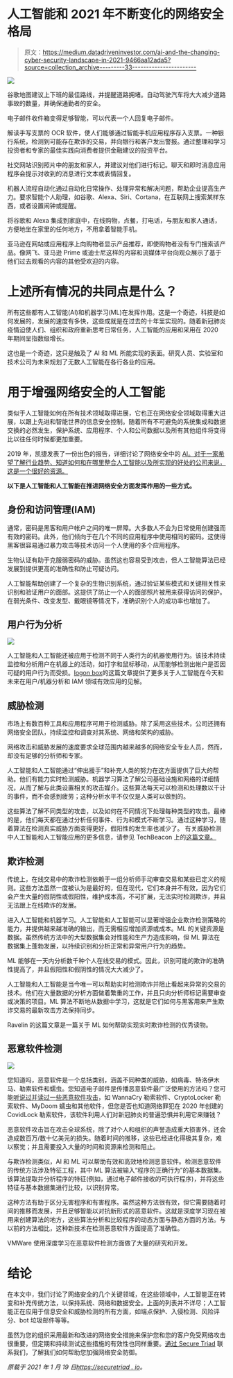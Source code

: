 # 人工智能和 2021 年不断变化的网络安全格局

> 原文：<https://medium.datadriveninvestor.com/ai-and-the-changing-cyber-security-landscape-in-2021-9466aa12ada5?source=collection_archive---------33----------------------->

![](img/3939aaf0d049e158e43b771fcb8a4b2a.png)

谷歌地图建议上下班的最佳路线，并提醒道路拥堵。自动驾驶汽车将大大减少道路事故的数量，并确保通勤者的安全。

电子邮件收件箱变得足够智能，可以代表一个人回复电子邮件。

解读手写支票的 OCR 软件，使人们能够通过智能手机应用程序存入支票。一种银行系统，检测到可能存在欺诈的交易，并向银行和客户发出警报。通过整理和学习投资者和专家的最佳实践向消费者提供金融建议的投资平台。

社交网站识别照片中的朋友和家人，并建议对他们进行标记。聊天和即时消息应用程序会提示对收到的消息进行文本或表情回复。

机器人流程自动化通过自动化日常操作、处理异常和解决问题，帮助企业提高生产力。要求智能个人助理，如谷歌、Alexa、Siri、Cortana，在互联网上搜索某样东西，或者设置闹钟或提醒。

将谷歌和 Alexa 集成到家庭中，在线购物，点餐，打电话，与朋友和家人通话，方便地坐在家里的任何地方，不用拿着智能手机。

亚马逊在网站或应用程序上向购物者显示产品推荐，即使购物者没有专门搜索该产品。像网飞、亚马逊 Prime 或迪士尼这样的内容和流媒体平台向观众展示了基于他们过去观看的内容的其他受欢迎的内容。

# 上述所有情况的共同点是什么？

所有这些都有人工智能(AI)和机器学习(ML)在发挥作用。这是一个奇迹，科技是如何发展的，发展的速度有多快，这些成就是在过去的十年里实现的。随着新冠肺炎疫情迫使人们、组织和政府重新思考日常任务，人工智能的应用和采用在 2020 年期间呈指数级增长。

这也是一个奇迹，这只是触及了 AI 和 ML 所能实现的表面。研究人员、实验室和技术公司为未来规划了无数人工智能在各行各业的应用。

# 用于增强网络安全的人工智能

类似于人工智能如何在所有技术领域取得进展，它也正在网络安全领域取得重大进展，以跟上先进和智能世界的信息安全控制。随着所有不可避免的系统集成和数据交换的必然发生，保护系统、应用程序、个人和公司数据以及所有其他组件将变得比以往任何时候都更加重要。

2019 年，凯捷发表了一份出色的报告，详细讨论了网络安全中的 [AI。对于一家希望了解行业趋势、知道如何和在哪里整合人工智能以及所实现的好处的公司来说，这是一个很好的资源。](https://www.capgemini.com/wp-content/uploads/2019/07/AI-in-Cybersecurity_Report_20190711_V06.pdf)

**以下是人工智能和人工智能在推进网络安全方面发挥作用的一些方式。**

## 身份和访问管理(IAM)

通常，密码是黑客和用户帐户之间的唯一屏障。大多数人不会为日常使用创建强而有效的密码。此外，他们倾向于在几个不同的应用程序中使用相同的密码。这使得黑客很容易通过暴力攻击等技术访问一个人使用的多个应用程序。

生物认证有助于克服弱密码的威胁。虽然这也容易受到攻击，但人工智能算法已经发展到提供更高的准确性和防止可疑访问。

人工智能帮助创建了一个复杂的生物识别系统，通过验证某些模式和关键相关性来识别和验证用户的面部。这提供了防止一个人的面部照片被用来获得访问的保护。在弱光条件、改变发型、戴眼镜等情况下，准确识别个人的成功率也增加了。

## 用户行为分析

![](img/4edf27d7ea29bb661fedad42281ed80f.png)

人工智能和人工智能还被应用于检测不同于人类行为的机器使用行为。该技术持续监控和分析用户在机器上的活动，如打字和鼠标移动，从而能够检测出帐户是否因可疑的用户行为而受损。[logon box](https://www.logonbox.com/en/journal/artificial-intelligence-answer-identity-management/)的这篇文章提供了更多关于人工智能在今天和未来在用户/机器分析和 IAM 领域有效应用的见解。

## 威胁检测

市场上有数百种工具和应用程序可用于检测威胁。除了采用这些技术，公司还拥有网络安全团队，持续监控和调查对其系统、网络和架构的威胁。

网络攻击和威胁发展的速度要求全球范围内越来越多的网络安全专业人员，然而，却没有足够的分析师和专家。

人工智能和人工智能通过“伸出援手”和补充人类的努力在这方面提供了巨大的帮助。他们有能力实时检测威胁。机器学习算法了解公司基础设施和网络的详细情况，从而了解与此类设置相关的攻击媒介。这些算法每天可以检测和处理数以千计的事件，而不会感到疲劳；这种分析水平不仅仅是人类可以做到的。

这些算法了解不同类型的攻击，以及如何在不同情况下处理每种类型的攻击。最棒的是，他们每天都在通过分析任何事件、行为和模式不断学习。通过这种学习，随着算法在检测真实威胁方面变得更好，假阳性的发生率也减少了。
有关威胁检测中人工智能和人工智能应用的更多信息，请参见 TechBeacon 上的[这篇文章。](https://techbeacon.com/security/ai-cybersecurity-why-machine-learning-threat-detection-game-changer)

## 欺诈检测

传统上，在线交易中的欺诈检测依赖于一组分析师手动审查交易和某些已定义的规则。这些方法虽然一度被认为是最好的，但在现代，它们本身并不有效，因为它们会产生大量的假阴性或假阳性，维护成本高，不可扩展，无法实时检测欺诈，并且无法跟上在线欺诈的发展。

进入人工智能和机器学习。人工智能和人工智能可以显著增强企业欺诈检测策略的能力，并提供越来越准确的输出，而无需相应增加资源或成本。ML 的关键资源是数据。虽然传统方法中的大型数据集会对性能和生产力造成影响，但 ML 算法在数据集上蓬勃发展，以持续识别和分析正常和异常用户行为的趋势。

ML 能够在一天内分析数千种个人在线交易的模式。因此，识别可能的欺诈的准确性提高了，并且假阳性和假阴性的情况大大减少了。

人工智能和人工智能是当今唯一可以帮助实时检测欺诈并阻止看起来异常的交易的技术。他们在大量数据的分析方面做着繁重的工作，并且只向分析师标记需要审查或决策的项目。ML 算法不断地从数据中学习，这就是它们如何与黑客用来产生欺诈交易的最新攻击方法保持同步。

Ravelin 的这篇文章是一篇关于 ML 如何帮助实现实时欺诈检测的优秀读物。

## 恶意软件检测

![](img/56c58948c5a8243aa661d42a6fcbe36b.png)

您知道吗，恶意软件是一个总括类别，涵盖不同种类的威胁，如病毒、特洛伊木马、勒索软件和蠕虫。您知道电子邮件是传播恶意软件最广泛使用的方法吗？您可能[听说过并读过一些恶意软件攻击](https://gatefy.com/blog/real-and-famous-cases-malware-attacks/)，如 WannaCry 勒索软件、CryptoLocker 勒索软件、MyDoom 蠕虫和其他软件，但您是否也知道网络罪犯在 2020 年创建的 CovidLock 勒索软件，该软件利用人们对新冠肺炎的普遍恐惧并利用它来赚钱？

恶意软件攻击旨在攻击全球系统，除了对个人和组织的声誉造成重大损害外，还会造成数百万/数十亿美元的损失。随着时间的推移，这些已经进化得极其复杂，难以察觉；并且需要投入大量的时间和资源来检测和阻止。

与欺诈检测类似，AI 和 ML 可以帮助有效和高效地检测恶意软件。检测恶意软件的传统方法涉及特征工程，其中 ML 算法被输入“程序的正确行为”的基本数据集。该算法提取并分析程序的特征(例如，通过电子邮件接收的可执行程序)，并将这些特征与基本数据集进行比较，以识别异常。

这种方法有助于区分无害程序和有害程序。虽然这种方法很有效，但它需要随着时间的推移而发展，并且足够智能以对抗新形式的恶意软件。这就是深度学习现在被用来创建算法的地方，这些算法分析和比较程序的动态方面与静态方面的方法。与以前的方法相比，这种新技术在检测恶意软件方面提高了准确性。

VMWare 使用深度学习在恶意软件检测方面做了大量的研究和开发。

# 结论

在本文中，我们讨论了网络安全的几个关键领域，在这些领域中，人工智能正在转变和补充传统方法，以保持系统、网络和数据安全。上面的列表并不详尽；人工智能正在应用于信息安全和威胁检测的所有方面，如端点保护、入侵检测、风险评分、bot 垃圾邮件等等。

虽然为您的组织采用最新和改进的网络安全措施来保护您和您的客户免受网络攻击很重要，但定期和持续测试这些措施的有效性也同样重要。[通过 Secure Triad](https://securetriad.io/contact/) 联系我们，了解我们如何帮助您加强网络安全防御。

*原载于 2021 年 1 月 19 日*[*https://securetriad . io*](https://securetriad.io/ai-and-the-changing-cyber-security-landscape-in-2021/)*。*
